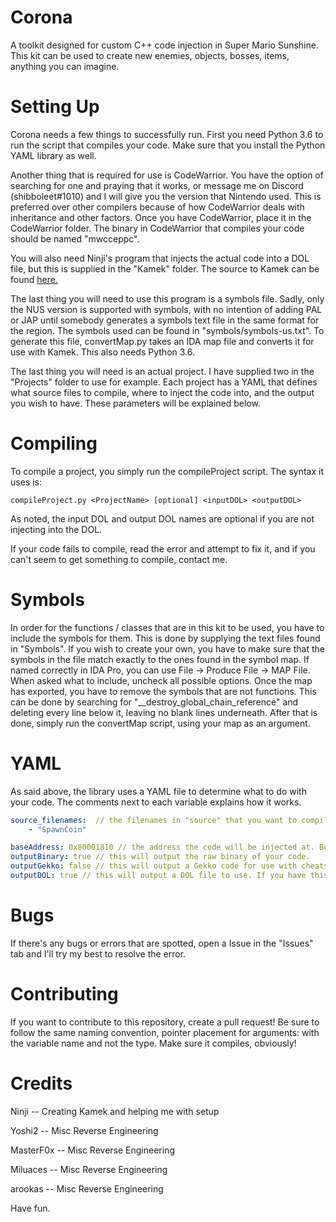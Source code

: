 # Corona
A toolkit designed for custom C++ code injection in Super Mario Sunshine. This kit can be used to create new enemies, objects, bosses, items, anything you can imagine.

# Setting Up
Corona needs a few things to successfully run. First you need Python 3.6 to run the script that compiles your code. Make sure that you install the Python YAML library as well. 

Another thing that is required for use is CodeWarrior. You have the option of searching for one and praying that it works, or message me on Discord (shibboleet#1010) and I will give you the version that Nintendo used. This is preferred over other compilers because of how CodeWarrior deals with inheritance and other factors. Once you have CodeWarrior, place it in the CodeWarrior folder. The binary in CodeWarrior that compiles your code should be named "mwcceppc".

You will also need Ninji's program that injects the actual code into a DOL file, but this is supplied in the "Kamek" folder. The source to Kamek can be found [here.](https://github.com/Treeki/Kamek)

The last thing you will need to use this program is a symbols file. Sadly, only the NUS version is supported with symbols, with no intention of adding PAL or JAP until somebody generates a symbols text file in the same format for the region. The symbols used can be found in "symbols/symbols-us.txt". To generate this file, convertMap.py takes an IDA map file and converts it for use with Kamek. This also needs Python 3.6.

The last thing you will need is an actual project. I have supplied two in the "Projects" folder to use for example. Each project has a YAML that defines what source files to compile, where to inject the code into, and the output you wish to have. These parameters will be explained below.

# Compiling
To compile a project, you simply run the compileProject script. The syntax it uses is:

```
compileProject.py <ProjectName> [optional] <inputDOL> <outputDOL>
```
As noted, the input DOL and output DOL names are optional if you are not injecting into the DOL.

If your code fails to compile, read the error and attempt to fix it, and if you can't seem to get something to compile, contact me.

# Symbols
In order for the functions / classes that are in this kit to be used, you have to include the symbols for them. This is done by supplying the text files found in "Symbols". If you wish to create your own, you have to make sure that the symbols in the file match exactly to the ones found in the symbol map. If named correctly in IDA Pro, you can use File -> Produce File -> MAP File. When asked what to include, uncheck all possible options. Once the map has exported, you have to remove the symbols that are not functions. This can be done by searching for "__destroy_global_chain_reference" and deleting every line below it, leaving no blank lines underneath. After that is done, simply run the convertMap script, using your map as an argument.

# YAML
As said above, the library uses a YAML file to determine what to do with your code. The comments next to each variable explains how it works.
```yaml
source_filenames:  // the filenames in "source" that you want to compile. It can be as many as you want, with respect to limits to where you can put your code.
    - "SpawnCoin"

baseAddress: 0x80001810 // the address the code will be injected at. Be careful with this one.
outputBinary: true // this will output the raw binary of your code.
outputGekko: false // this will output a Gekko code for use with cheats, etc
outputDOL: true // this will output a DOL file to use. If you have this set to true, you HAVE to specify the DOL names in the compile script!
```

# Bugs
If there's any bugs or errors that are spotted, open a Issue in the "Issues" tab and I'll try my best to resolve the error.

# Contributing
If you want to contribute to this repository, create a pull request! Be sure to follow the same naming convention, pointer placement for arguments: with the variable name and not the type. Make sure it compiles, obviously!

# Credits
Ninji -- Creating Kamek and helping me with setup

Yoshi2 -- Misc Reverse Engineering

MasterF0x -- Misc Reverse Engineering

Miluaces -- Misc Reverse Engineering

arookas -- Misc Reverse Engineering

Have fun.